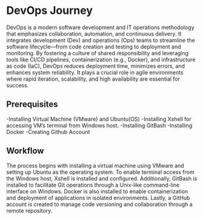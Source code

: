 # DevOps Journey

DevOps is a modern software development and IT operations methodology that emphasizes collaboration, automation, and continuous delivery. It integrates development (Dev) and operations (Ops) teams to streamline the software lifecycle—from code creation and testing to deployment and monitoring. By fostering a culture of shared responsibility and leveraging tools like CI/CD pipelines, containerization (e.g., Docker), and infrastructure as code (IaC), DevOps reduces deployment time, minimizes errors, and enhances system reliability. It plays a crucial role in agile environments where rapid iteration, scalability, and high availability are essential for success.


## Prerequisites
-Installing Virtual Machine (VMware) and Ubuntu(OS)
-Installing Xshell for accessing VM’s terminal from Windows host.
-Installing GitBash
-Installing Docker 
-Creating Github Account

## Workflow
The process begins with installing a virtual machine using VMware and setting up Ubuntu as the operating system. To enable terminal access from the Windows host, Xshell is installed and configured. Additionally, GitBash is installed to facilitate Git operations through a Unix-like command-line interface on Windows. Docker is also installed to enable containerization and deployment of applications in isolated environments. Lastly, a GitHub account is created to manage code versioning and collaboration through a remote repository.





